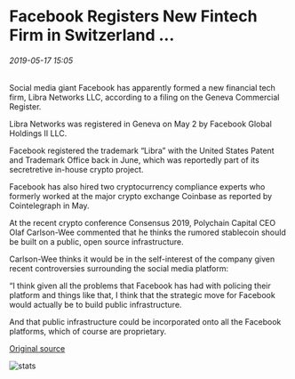 # Facebook Registers New Fintech Firm in Switzerland ...

###### 2019-05-17 15:05

Social media giant Facebook has apparently formed a new financial tech firm, Libra Networks LLC, according to a filing on the Geneva Commercial Register.

Libra Networks was registered in Geneva on May 2 by Facebook Global Holdings II LLC.

Facebook registered the trademark “Libra” with the United States Patent and Trademark Office back in June, which was reportedly part of its secretretive in-house crypto project.

Facebook has also hired two cryptocurrency compliance experts who formerly worked at the major crypto exchange Coinbase as reported by Cointelegraph in May.

At the recent crypto conference Consensus 2019, Polychain Capital CEO Olaf Carlson-Wee commented that he thinks the rumored stablecoin should be built on a public, open source infrastructure.

Carlson-Wee thinks it would be in the self-interest of the company given recent controversies surrounding the social media platform:

“I think given all the problems that Facebook has had with policing their platform and things like that, I think that the strategic move for Facebook would actually be to build public infrastructure.

And that public infrastructure could be incorporated onto all the Facebook platforms, which of course are proprietary.

[Original source](https://cointelegraph.com/news/facebook-registers-new-fintech-firm-in-switzerland)

![stats](https://c.statcounter.com/11760860/0/a89fa40b/1/ "stats")
